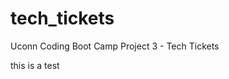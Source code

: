 # tech_tickets
Uconn Coding Boot Camp Project 3 - Tech Tickets

 <!--MAKE HIGHQUALITY????  -->
 <!-- Include a high-quality README (with unique name, description, technologies used,
screenshot, and link to deployed application). -->

this is a test
